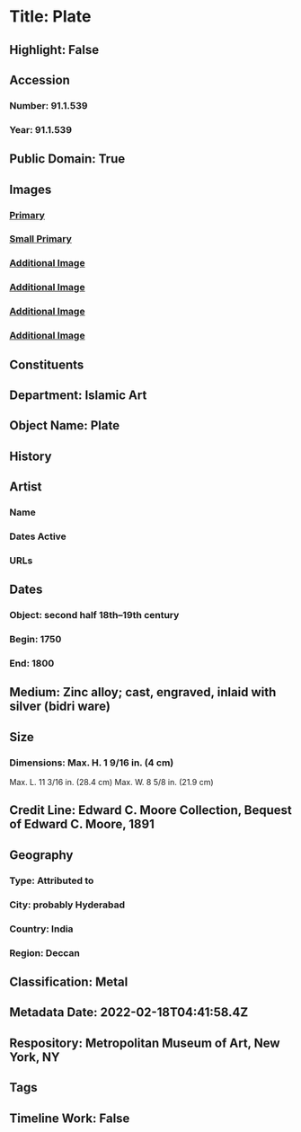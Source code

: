 # Title: Plate
## Highlight: False
## Accession
### Number: 91.1.539
### Year: 91.1.539
## Public Domain: True
## Images
### [Primary](https://images.metmuseum.org/CRDImages/is/original/sf91-1-539b.jpg)
### [Small Primary](https://images.metmuseum.org/CRDImages/is/web-large/sf91-1-539b.jpg)
### [Additional Image](https://images.metmuseum.org/CRDImages/is/original/DP-17254-001.jpg)
### [Additional Image](https://images.metmuseum.org/CRDImages/is/original/DP-17254-003.jpg)
### [Additional Image](https://images.metmuseum.org/CRDImages/is/original/DP-17254-002.jpg)
### [Additional Image](https://images.metmuseum.org/CRDImages/is/original/sf91-1-539a.jpg)
## Constituents
## Department: Islamic Art
## Object Name: Plate
## History
## Artist
### Name
### Dates Active
### URLs
## Dates
### Object: second half 18th–19th century
### Begin: 1750
### End: 1800
## Medium: Zinc alloy; cast, engraved, inlaid with silver (bidri ware)
## Size
### Dimensions: Max. H. 1 9/16 in. (4 cm)
Max. L. 11 3/16 in. (28.4 cm)
Max. W. 8 5/8 in. (21.9 cm)
## Credit Line: Edward C. Moore Collection, Bequest of Edward C. Moore, 1891
## Geography
### Type: Attributed to
### City: probably Hyderabad
### Country: India
### Region: Deccan
## Classification: Metal
## Metadata Date: 2022-02-18T04:41:58.4Z
## Respository: Metropolitan Museum of Art, New York, NY
## Tags
## Timeline Work: False